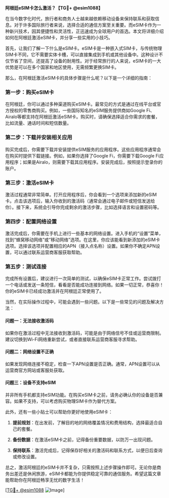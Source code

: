 **阿根廷eSIM卡怎么激活？【TG💪+ @esim1088】**

在当今数字化时代，旅行者和商务人士越来越依赖移动设备来保持联系和获取信息。对于许多国际旅行者来说，选择合适的通信方案至关重要。而eSIM卡作为一种新兴技术，因其便捷性和灵活性，正迅速成为全球用户的首选。本文将详细介绍如何在阿根廷激活eSIM卡，并分享一些实用的小技巧。

首先，让我们了解一下什么是eSIM卡。eSIM卡是一种嵌入式SIM卡，与传统物理SIM卡不同，它不需要实体卡槽，可以直接集成到手机或其他设备中。这种设计不仅节省了空间，还提高了设备的耐用性。对于经常旅行的人来说，eSIM卡的一大优势是可以在多个国家和地区使用，无需频繁更换SIM卡。

那么，在阿根廷激活eSIM卡的具体步骤是什么呢？以下是一个详细的指南：

### **第一步：购买eSIM卡**
在阿根廷，你可以通过多种渠道购买eSIM卡。最常见的方式是通过在线平台或官方授权的零售商购买。例如，一些国际知名的eSIM服务提供商如Google Fi、Airalo等都支持在阿根廷激活eSIM卡。购买时，请确保选择适合你需求的套餐，比如流量、通话时间和短信数量。

### **第二步：下载并安装相关应用**
购买完成后，你需要下载并安装提供eSIM服务的应用程序。这些应用程序通常会在购买时提供下载链接。例如，如果你选择了Google Fi，你需要下载Google Fi应用程序；如果是Airalo，则需要下载其应用程序。安装完成后，按照提示登录你的账户。

### **第三步：激活eSIM卡**
激活过程通常非常简单。打开应用程序后，你会看到一个选项来添加新的eSIM卡。点击该选项后，输入你收到的激活码（通常会通过电子邮件或短信发送给你）。接下来，系统会引导你完成剩余的激活步骤，比如选择语言和设置密码等。

### **第四步：配置网络设置**
激活完成后，你需要在手机上进行一些基本的网络设置。进入手机的“设置”菜单，找到“蜂窝移动网络”或“移动网络”选项。在这里，你应该能看到新添加的eSIM卡选项。选择该选项并配置相应的APN（接入点名称）设置。如果你不确定APN设置，可以通过联系运营商客服获取帮助。

### **第五步：测试连接**
完成所有设置后，建议进行一次简单的测试，以确保eSIM卡正常工作。尝试拨打一个电话或发送一条短信，看看是否能成功连接到网络。如果一切正常，恭喜你！你的eSIM卡已经成功激活并在阿根廷正常使用了。

当然，在实际操作过程中，可能会遇到一些问题。以下是一些常见的问题及解决方法：

#### **问题一：无法接收激活码**
如果你在激活过程中无法接收到激活码，可能是由于网络信号不佳或运营商限制。建议切换到Wi-Fi网络重新尝试，或者直接联系运营商客服寻求帮助。

#### **问题二：网络设置不正确**
如果发现网络连接不稳定，检查一下APN设置是否正确。通常，APN设置可以从运营商官方网站或客服处获取。

#### **问题三：设备不支持eSIM**
并非所有手机都支持eSIM功能。在购买eSIM卡之前，请务必确认你的设备是否兼容。如果不支持，可以考虑购买物理SIM卡作为替代方案。

此外，还有一些小贴士可以帮助你更好地使用eSIM卡：

1. **提前规划**：在出发前，了解目的地的网络覆盖情况和费用结构，选择最适合自己的套餐。
   
2. **备份数据**：在激活eSIM卡之前，记得备份重要数据，以防万一出现问题。

3. **保持联系**：激活完成后，记得保存好相关的激活码和联系方式，以便日后查询或修改设置。

总之，激活阿根廷的eSIM卡并不复杂，只需按照上述步骤操作即可。无论你是商务出差还是休闲旅游，eSIM卡都能为你提供稳定可靠的通信服务。希望这篇文章能帮助你在阿根廷畅享无忧的数字生活！

[[TG💪+ @esim1088](https://t.me/s/esim1088) ![Image](https://i.postimg.cc/4NQfJmqS/Snipaste-2025-05-13-00-14-12.png)]